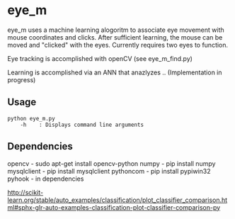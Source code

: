 # eye_m

eye_m uses a machine learning alogoritm to associate eye movement with mouse coordinates and clicks.
After sufficient learning, the mouse can be moved and "clicked" with the eyes.
Currently requires two eyes to function.

Eye tracking is accomplished with openCV (see eye_m_find.py)

Learning is accomplished via an ANN that anazlyzes ..
    (Implementation in progress)

## Usage

    python eye_m.py
        -h    : Displays command line arguments

## Dependencies

opencv - sudo apt-get install opencv-python
numpy - pip install numpy
mysqlclient - pip install mysqlclient
pythoncom - pip install pypiwin32
pyhook - in dependencies

http://scikit-learn.org/stable/auto_examples/classification/plot_classifier_comparison.html#sphx-glr-auto-examples-classification-plot-classifier-comparison-py
